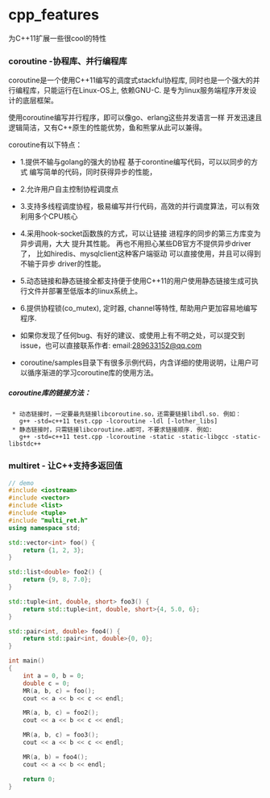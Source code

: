 # cpp_features

为C++11扩展一些很cool的特性


### coroutine  -协程库、并行编程库

coroutine是一个使用C++11编写的调度式stackful协程库,
同时也是一个强大的并行编程库，只能运行在Linux-OS上, 依赖GNU-C.
是专为linux服务端程序开发设计的底层框架。

使用coroutine编写并行程序，即可以像go、erlang这些并发语言一样
开发迅速且逻辑简洁，又有C++原生的性能优势，鱼和熊掌从此可以兼得。

coroutine有以下特点：
 *   1.提供不输与golang的强大的协程
      基于corontine编写代码，可以以同步的方式
      编写简单的代码，同时获得异步的性能，
 *   2.允许用户自主控制协程调度点
 *   3.支持多线程调度协程，极易编写并行代码，高效的并行调度算法，可以有效利用多个CPU核心
 *   4.采用hook-socket函数族的方式，可以让链接
      进程序的同步的第三方库变为异步调用，大大
      提升其性能。
      再也不用担心某些DB官方不提供异步driver了，
      比如hiredis、mysqlclient这种客户端驱动
      可以直接使用，并且可以得到不输于异步
      driver的性能。
 *   5.动态链接和静态链接全都支持便于使用C++11的用户使用静态链接生成可执行文件并部署至低版本的linux系统上。
 *   6.提供协程锁(co_mutex), 定时器, channel等特性,
      帮助用户更加容易地编写程序. 
 
 *   如果你发现了任何bug、有好的建议、或使用上有不明之处，可以提交到issue，也可以直接联系作者:
      email:289633152@qq.com

 *   coroutine/samples目录下有很多示例代码，内含详细的使用说明，让用户可以循序渐进的学习coroutine库的使用方法。

##### coroutine库的链接方法：
     * 动态链接时，一定要最先链接libcoroutine.so，还需要链接libdl.so. 例如：
       g++ -std=c++11 test.cpp -lcoroutine -ldl [-lother_libs]
     * 静态链接时，只需链接libcoroutine.a即可，不要求链接顺序. 例如:
       g++ -std=c++11 test.cpp -lcoroutine -static -static-libgcc -static-libstdc++

### multiret   - 让C++支持多返回值

~~~~~~~~~~cpp
// demo
#include <iostream>
#include <vector>
#include <list>
#include <tuple>
#include "multi_ret.h"
using namespace std;

std::vector<int> foo() {
    return {1, 2, 3};
}

std::list<double> foo2() {
    return {9, 8, 7.0};
}

std::tuple<int, double, short> foo3() {
    return std::tuple<int, double, short>{4, 5.0, 6};
}

std::pair<int, double> foo4() {
    return std::pair<int, double>{0, 0};
}

int main()
{
    int a = 0, b = 0;
    double c = 0;
    MR(a, b, c) = foo();
    cout << a << b << c << endl;

    MR(a, b, c) = foo2();
    cout << a << b << c << endl;

    MR(a, b, c) = foo3();
    cout << a << b << c << endl;

    MR(a, b) = foo4();
    cout << a << b << endl;

    return 0;
}
~~~~~~~~~~
